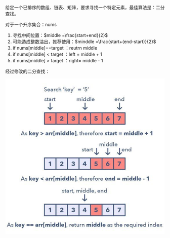 给定一个已排序的数组、链表、矩阵，要求寻找一个特定元素，最佳算法是：二分查找。

对于一个升序集合：nums

1. 寻找中间位置：$middle =\frac{start+end}{2}$
2. 可能造成整数溢出，推荐使用：$minddle =\frac{start+(end-start)}{2}$
3. if nums[middle]==target ：reutrn middle
4. if nums[middle] < target ：left = middle + 1
5. if nums[middle] > target ：right= middle - 1



经过修改的二分查找：

![](images/v2-71983b1415b24e596404003619000c79_1440w.jpeg)